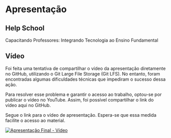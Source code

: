 # Apresentação

## Help School

Capacitando Professores: Integrando Tecnologia ao Ensino Fundamental

## Vídeo

Foi feita uma tentativa de compartilhar o vídeo da apresentação diretamente no GitHub, utilizando o Git Large File Storage (Git LFS). No entanto, foram encontradas algumas dificuldades técnicas que impediram o sucesso dessa ação.

Para resolver esse problema e garantir o acesso ao trabalho, optou-se por publicar o vídeo no YouTube. Assim, foi possível compartilhar o link do vídeo aqui no GitHub.

Segue o link para o vídeo de apresentação. Espera-se que essa medida facilite o acesso ao material.

[![Apresentação Final - Vídeo](https://img.youtube.com/vi/NV8oTwHRUDk/0.jpg)](https://www.youtube.com/watch?v=NV8oTwHRUDk)